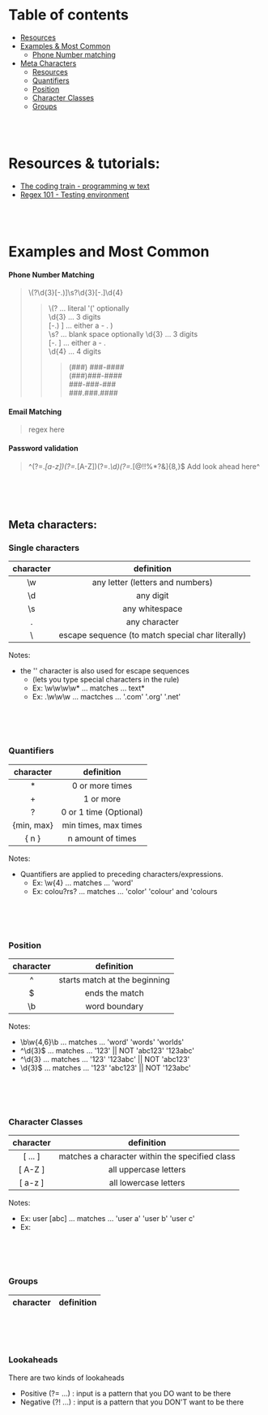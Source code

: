 # Table of contents
* [Resources](#resources--tutorials)
* [Examples & Most Common](#examples-and-most-common)
   * [Phone Number matching](#phone-number-matching)
* [Meta Characters](#meta-characters)
   * [Resources](#single-characters)
   * [Quantifiers](#quantifiers)
   * [Position](#position)
   * [Character Classes](#character-classes)
   * [Groups](#groups)

<br>
<br>

# Resources & tutorials:
* [The coding train - programming w text](https://youtube.com/playlist?list=PLRqwX-V7Uu6YEypLuls7iidwHMdCM6o2w)
* [Regex 101 - Testing environment](https://regex101.com/)

<br>
<br>

# Examples and Most Common
#### Phone Number Matching
> \\(?\d{3}[-.)]\s?\d{3}[-.]\d{4}
> > \\(? ... literal '(' optionally <br>
> > \d{3} ... 3 digits <br>
> > [-.) ] ... either a - . ) <br>
> > \s? ... blank space optionally
> > \d{3} ... 3 digits <br>
> > [-. ] ... either a - .  <br>
> > \d{4} ... 4 digits <br>
> > > (###) ###-#### <br>
> > > (###)###-#### <br>
> > > ###-###-### <br>
> > > ###.###.#### <br>

#### Email Matching
> regex here

#### Password validation
> ^(?=.*[a-z])(?=.*[A-Z])(?=.*\d)(?=.*[@$!%*?&])[A-Za-z\d@$!%*?&]{8,}$
Add look ahead here^
<br>
<br>
<br>

## Meta characters:
### Single characters
character |  definition
:----------:|:-------------:
   \w   |  any letter (letters and numbers) 
   \d   |  any digit
   \s   | any whitespace
   .    |  any character
   \    | escape sequence (to match special char literally)
 
 Notes:
 - the '\' character is also used for escape sequences 
   - (lets you type special characters in the rule) 
   - Ex: \w\w\w\w\*  ... matches ... text*
   - Ex: \.\w\w\w  ... mactches ... '.com' '.org' '.net'
 
<br>
<br>
<br>
 
### Quantifiers
character |  definition  
:----------:|:-------------:
   \*    |  0 or more times 
   \+    |  1 or more
   \?    |  0 or 1 time (Optional)
 {min, max}    |  min times, max times
  { n }  |  n amount of times

Notes:
- Quantifiers are applied to preceding characters/expressions. 
   - Ex: \w{4}  ... matches ... 'word'
   - Ex: colou?rs?  ... matches ... 'color' 'colour' and 'colours
 
<br>
<br>
<br>
 
### Position
character |  definition  
:----------:|:-------------:
   ^     |  starts match at the beginning
   $     |  ends the match 
   \b    |  word boundary

Notes:
- \b\w{4,6}\b ... matches ... 'word' 'words' 'worlds'
- ^\d{3}$ ... matches ... '123'  || NOT 'abc123' '123abc'
- ^\d{3} ... matches ... '123' '123abc' || NOT 'abc123'
- \d{3}$ ... matches ... '123' 'abc123' || NOT '123abc'

<br>
<br>
<br>

### Character Classes
character |  definition  
:----------:|:-------------:
   [ ... ]  | matches a character within the specified class
   [ A-Z ]  | all uppercase letters
   [ a-z ]  | all lowercase letters
   
   
Notes:
   - Ex: user [abc] ... matches ... 'user a' 'user b' 'user c'
   - Ex: 

<br>
<br>
<br>

### Groups
character |  definition  
:----------:|:-------------:

<br>
<br>
<br>

### Lookaheads
There are two kinds of lookaheads
* Positive (?= ...) : input is a pattern that you DO want to be there
* Negative (?! ...) : input is a pattern that you DON'T want to be there



<br>
<br>
<br>
